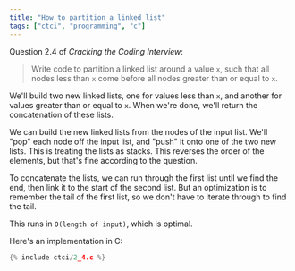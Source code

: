 ```yaml
---
title: "How to partition a linked list"
tags: ["ctci", "programming", "c"]
---
```


Question 2.4 of _Cracking the Coding Interview_:

> Write code to partition a linked list around a value `x`,
> such that all nodes less than `x`
> come before all nodes greater than or equal to `x`.

We'll build two new linked lists,
one for values less than `x`,
and another for values greater than or equal to `x`.
When we're done, we'll return the concatenation of these lists.

We can build the new linked lists from the nodes of the input list.
We'll "pop" each node off the input list,
and "push" it onto one of the two new lists.
This is treating the lists as stacks.
This reverses the order of the elements,
but that's fine according to the question.

To concatenate the lists,
we can run through the first list until we find the end,
then link it to the start of the second list.
But an optimization is to remember the tail of the first list,
so we don't have to iterate through to find the tail.

This runs in `O(length of input)`,
which is optimal.

Here's an implementation in C:

```c
{% include ctci/2_4.c %}
```